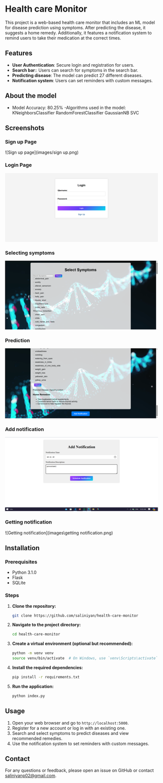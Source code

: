 # Health care Monitor

This project is a web-based health care monitor that includes an ML model for disease prediction using symptoms. After predicting the disease, it suggests a home remedy. Additionally, it features a notification system to remind users to take their medication at the correct times.

## Features

- **User Authentication**:  Secure login and registration for users.
- **Search bar**:: Users can search for symptoms in the search bar.
- **Predicting disease**: The model can predict 27 different diseases.
- **Notification system**:  Users can set reminders with custom messages.

## About the model
- Model Accuracy: 80.25%
-Algorithms used in the model:
    KNeighborsClassifier
    RandomForestClassifier
    GaussianNB
    SVC

## Screenshots

### Sign up Page
![Sign up page](images/sign up.png)

### Login Page
![Login page](images/login.png)

### Selecting symptoms
![Selecting symptoms](images/symptoms.png)

### Prediction
![Prediction](images/prediction.png)

### Add notification
![Add notification](images\add_notification.png)

### Getting notification
![Getting notification](images\getting notification.png)

## Installation

### Prerequisites

- Python 3.1.0
- Flask
- SQLite

### Steps

1. **Clone the repository:**
    ```bash
    git clone https://github.com/saliniyan/health-care-monitor
    ```

2. **Navigate to the project directory:**
    ```bash
    cd health-care-monitor
    ```

3. **Create a virtual environment (optional but recommended):**
    ```bash
    python -m venv venv
    source venv/bin/activate  # On Windows, use `venv\Scripts\activate`
    ```

4. **Install the required dependencies:**
    ```bash
    pip install -r requirements.txt
    ```


5. **Run the application:**
    ```bash
    python index.py
    ```

## Usage

1. Open your web browser and go to `http://localhost:5000`.
2. Register for a new account or log in with an existing one.
3. Search and select symptoms to predict diseases and view recommended remedies.
4. Use the notification system to set reminders with custom messages.

## Contact

For any questions or feedback, please open an issue on GitHub or contact saliniyanp02@gmail.com.

